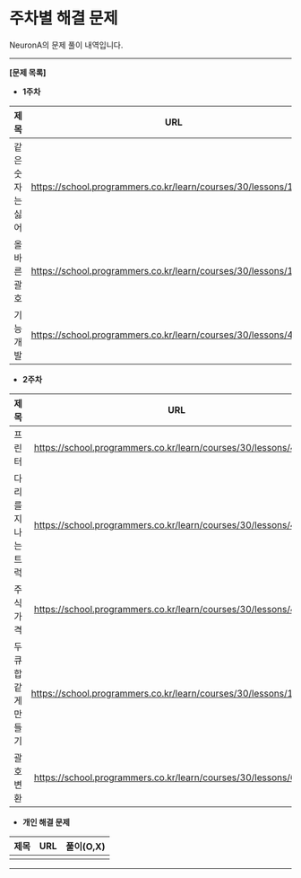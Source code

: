 # 주차별 해결 문제 

NeuronA의 문제 풀이 내역입니다.

------

**[문제 목록]**

* **1주차**

|   제목    |               URL                | 풀이(O,X) |
| :-------: | :------------------------------: | :-------: |
| 같은 숫자는 싫어 | https://school.programmers.co.kr/learn/courses/30/lessons/12906 | O |
| 올바른 괄호 | https://school.programmers.co.kr/learn/courses/30/lessons/12909 | O |
| 기능개발 | https://school.programmers.co.kr/learn/courses/30/lessons/42586 | O |

* **2주차**

|   제목    |               URL                | 풀이(O,X) |
| :-------: | :------------------------------: | :-------: |
| 프린터 | https://school.programmers.co.kr/learn/courses/30/lessons/42587 | O |
| 다리를 지나는 트럭 | https://school.programmers.co.kr/learn/courses/30/lessons/42583 | O |
| 주식가격 | https://school.programmers.co.kr/learn/courses/30/lessons/42584 |   |
| 두 큐 합 같게 만들기 | https://school.programmers.co.kr/learn/courses/30/lessons/118667 |   |
| 괄호 변환 | https://school.programmers.co.kr/learn/courses/30/lessons/60058 |   |

* **개인 해결 문제**

|   제목    |               URL                | 풀이(O,X) |
| :-------: | :------------------------------: | :-------: |
|           |                                  |           |

------